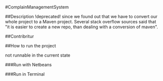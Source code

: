 #ComplainManagementSystem

##Description
!deprecated! since we found out that we have to convert our whole project to a Maven project. Several stack overflow sources said that "it is easier to 
create a new repo, than dealing with a conversion of maven".

##Contribritur

##How to run the project

not runnable in the current state

###Run with Netbeans

###Run in Terminal